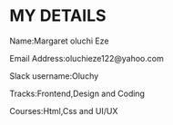 <!DOCTYPE html>
<html lang="en">
<head>
    <title>My Details</title>
	<h1>MY DETAILS</h1>
</head>
<body>
    <p>Name:Margaret oluchi Eze</p>
	<p>Email Address:oluchieze122@yahoo.com</p>
	<p>Slack username:Oluchy</p>
	<p>Tracks:Frontend,Design and Coding</p>
	<p>Courses:Html,Css and UI/UX</p>
</html>